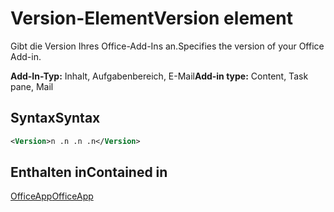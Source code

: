 # <a name="version-element"></a><span data-ttu-id="34e8c-101">Version-Element</span><span class="sxs-lookup"><span data-stu-id="34e8c-101">Version element</span></span>

<span data-ttu-id="34e8c-102">Gibt die Version Ihres Office-Add-Ins an.</span><span class="sxs-lookup"><span data-stu-id="34e8c-102">Specifies the version of your Office Add-in.</span></span>

<span data-ttu-id="34e8c-103">**Add-In-Typ:** Inhalt, Aufgabenbereich, E-Mail</span><span class="sxs-lookup"><span data-stu-id="34e8c-103">**Add-in type:** Content, Task pane, Mail</span></span>

## <a name="syntax"></a><span data-ttu-id="34e8c-104">Syntax</span><span class="sxs-lookup"><span data-stu-id="34e8c-104">Syntax</span></span>

```XML
<Version>n .n .n .n</Version>
```

## <a name="contained-in"></a><span data-ttu-id="34e8c-105">Enthalten in</span><span class="sxs-lookup"><span data-stu-id="34e8c-105">Contained in</span></span>

[<span data-ttu-id="34e8c-106">OfficeApp</span><span class="sxs-lookup"><span data-stu-id="34e8c-106">OfficeApp</span></span>](officeapp.md)

